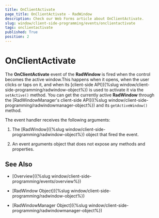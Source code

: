 ```yaml
---
title: OnClientActivate
page_title: OnClientActivate - RadWindow
description: Check our Web Forms article about OnClientActivate.
slug: window/client-side-programming/events/onclientactivate
tags: onclientactivate
published: True
position: 2
---
```


# OnClientActivate

The **OnClientActivate** event of the **RadWindow** is fired when the control becomes the active window.This happens when it opens, when the user clicks or taps on it, and when its [client-side API]({%slug window/client-side-programming/radwindow-object%}) is used to activate it via the `setActive()` method. You can get the currently active **RadWindow** through the [RadWindowManager's client-side API]({%slug window/client-side-programming/radwindowmanager-object%}) and its `getActiveWindow()` method.

The event handler receives the following arguments:

1. The [RadWindow]({%slug window/client-side-programming/radwindow-object%}) object that fired the event.

1. An event arguments object that does not expose any methods and properties.

## See Also

 * [Overview]({%slug window/client-side-programming/events/overview%})

 * [RadWindow Object]({%slug window/client-side-programming/radwindow-object%})

 * [RadWindowManager Object]({%slug window/client-side-programming/radwindowmanager-object%})
